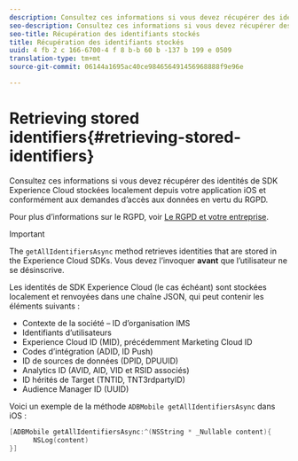 ```yaml
---
description: Consultez ces informations si vous devez récupérer des identités de SDK Experience Cloud stockées localement depuis votre application iOS et conformément aux demandes d’accès aux données en vertu du RGPD.
seo-description: Consultez ces informations si vous devez récupérer des identités de SDK Experience Cloud stockées localement depuis votre application iOS et conformément aux demandes d’accès aux données en vertu du RGPD.
seo-title: Récupération des identifiants stockés
title: Récupération des identifiants stockés
uuid: 4 fb 2 c 166-6700-4 f 8 b-b 60 b -137 b 199 e 0509
translation-type: tm+mt
source-git-commit: 06144a1695ac40ce984656491456968888f9e96e

---
```



# Retrieving stored identifiers{#retrieving-stored-identifiers}

Consultez ces informations si vous devez récupérer des identités de SDK Experience Cloud stockées localement depuis votre application iOS et conformément aux demandes d’accès aux données en vertu du RGPD.

Pour plus d’informations sur le RGPD, voir [Le RGPD et votre entreprise](https://www.adobe.com/privacy/general-data-protection-regulation.html).

>[!IMPORTANT]
>
>The `getAllIdentifiersAsync` method retrieves identities that are stored in the Experience Cloud SDKs. Vous devez l’invoquer **avant** que l’utilisateur ne se désinscrive.

Les identités de SDK Experience Cloud (le cas échéant) sont stockées localement et renvoyées dans une chaîne JSON, qui peut contenir les éléments suivants :

* Contexte de la société – ID d’organisation IMS
* Identifiants d’utilisateurs
* Experience Cloud ID (MID), précédemment Marketing Cloud ID
* Codes d’intégration (ADID, ID Push)
* ID de sources de données (DPID, DPUUID)
* Analytics ID (AVID, AID, VID et RSID associés)
* ID hérités de Target (TNTID, TNT3rdpartyID)
* Audience Manager ID (UUID)

Voici un exemple de la méthode `ADBMobile getAllIdentifiersAsync` dans iOS :

```objective-c
[ADBMobile getAllIdentifiersAsync:^(NSString * _Nullable content){
      NSLog(content) 
}]
```

